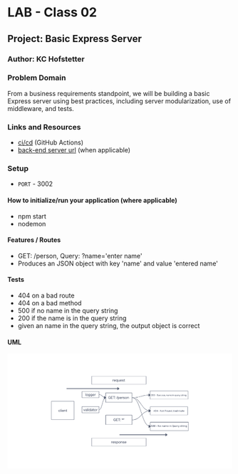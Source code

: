 # LAB - Class 02

## Project: Basic Express Server

### Author: KC Hofstetter

### Problem Domain

From a business requirements standpoint, we will be building a basic Express server using best practices, including server modularization, use of middleware, and tests.

### Links and Resources

- [ci/cd](https://github.com/khofstetter94/basic-express-server/pull/1) (GitHub Actions)
- [back-end server url](https://kmh-basic-express-server.herokuapp.com/) (when applicable)

### Setup

- `PORT` - 3002

#### How to initialize/run your application (where applicable)

- npm start
- nodemon

#### Features / Routes

- GET: /person, Query: ?name='enter name'
- Produces an JSON object with key 'name' and value 'entered name'

#### Tests

- 404 on a bad route
- 404 on a bad method
- 500 if no name in the query string
- 200 if the name is in the query string
- given an name in the query string, the output object is correct

#### UML

![Basic Express Server - Lab 02](./img/lab-02-UML.png)
